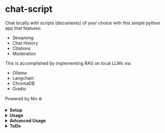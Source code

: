 # chat-script

Chat locally with scripts (documents) of your choice with this simple python app that features: 
- Streaming
- Chat History
- Citations
- Moderation

This is accomplished by implementing RAG on local LLMs via:
- Ollama
- Langchain
- ChromaDB
- Gradio

Powered by Nix ❄️

<details>
<summary><b>Setup</b></summary>
<b>Important: Linux, MacOS, and WSL are supported. Must install Ollama and flake-enabled Nix before running anything.</b>

Start Ollama server (second and third commands only need to be run if models have not already been installed, fourth only applies if moderate is set to True):

    ollama serve
    ollama pull mistral
    ollama pull mxbai-embed-large
    ollama pull xe/llamaguard3

<i>Note: I recommend running Ollama as a system service to avoid needing to run 'ollama serve' every time I boot.</i>
</details>

<details>
<summary><b>Usage</b></summary>
Before any context can be used by the LLM, these context "scripts" must be added to ~/.chat-script/scripts

Executing the following will create this directory, generate embeddings (if desired), and run the app:

    nix run github:camdenboren/chat-script

Scripts can be reembedded at any time by renaming/removing the scripts directory and rerunning the above command, or by executing the following (if you don't want to run the app):

    nix develop github:camdenboren/chat-script --command bash -c "python src/embeddings.py"

<i>*Note: Ollama must be running in the background in order for the app to actually get a response- see <b>Setup</b> for commands. It's also worthwhile to make sure the LLMs are running on your GPU, otherwise responses are unbearably slow</i>
</details>

<details>
<summary><b>Advanced Usage</b></summary>
To adjust various options, edit values in:

    ~/.config/chat-script/chat-script.ini

To edit the code itself:

    git clone https://github.com/camdenboren/chat-script.git
    modify files in src as desired
    nix run /path/to/chat-script

Efficiently grab Youtube video transcripts

    Use this link to put video transcripts in ~/.chat-script/scripts: https://youtubechanneltranscripts.com/
    copy video title from freetube into search bar there
    For transcripts, made it through the video: Worlds Hardest One Set Leg Workout (MUSCLE GROWTH FAST)
</details>

<details>
<summary><b>ToDo</b></summary>

Priority
- [ ] Add vectorstore indexing to avoid embeddings dupes
- [ ] Add few-shot prompting to improve citation formatting
- [ ] Look into RAG-fusion for improving distance-based retrieval performance
- [ ] Look into other splitting functions due to weirdness from book pdfs
- [ ] Improve print_state functionality (reimplement previous RunnablePassthrough approach)

Long-term
- [ ] Investigate routing options for settings ui
- [ ] Move to a more customizable UI via either gradio.Interface(), gradio.Blocks(), or a different framework like streamlit or flask
- [ ] Add button to call embeddings()
- [ ] Add dropdown to select available Ollama LLMs
- [ ] Improve documentation
</details>